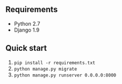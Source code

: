 ## Requirements
* Python 2.7
* Django 1.9

## Quick start
1. ```pip install -r requirements.txt```
2. ```python manage.py migrate```
3. ```python manage.py runserver 0.0.0.0:8000```


